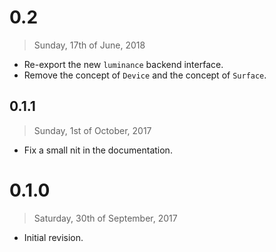 # 0.2

> Sunday, 17th of June, 2018

- Re-export the new `luminance` backend interface.
- Remove the concept of `Device` and the concept of `Surface`.

## 0.1.1

> Sunday, 1st of October, 2017

- Fix a small nit in the documentation.

# 0.1.0

> Saturday, 30th of September, 2017

- Initial revision.
